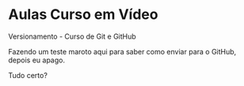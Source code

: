 # Aulas Curso em Vídeo
Versionamento - Curso de Git e GitHub

Fazendo um teste maroto aqui para saber como enviar para o GitHub, depois eu apago.

Tudo certo?
